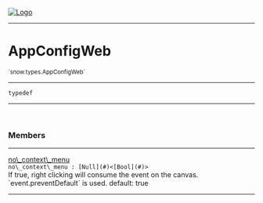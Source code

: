 
[![Logo](../../../images/logo.png)](../../../api/index.html)

---



<h1>AppConfigWeb</h1>
<small>`snow.types.AppConfigWeb`</small>



---

`typedef`

---

&nbsp;
&nbsp;



<h3>Members</h3> <hr/><span class="member apipage">
                <a name="no_context_menu"><a class="lift" href="#no_context_menu">no\_context\_menu</a></a><div class="clear"></div><code class="signature apipage">no\_context\_menu : [Null](#)&lt;[Bool](#)&gt;</code><br/></span>
            <span class="small_desc_flat">If true, right clicking will consume the event on the canvas. `event.preventDefault` is used. default: true</span>







---

&nbsp;
&nbsp;
&nbsp;
&nbsp;
